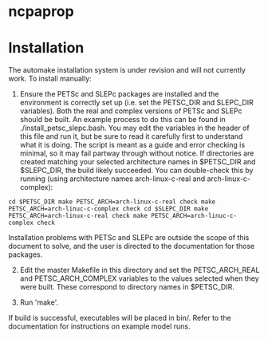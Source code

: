 # ncpaprop

# Installation

The automake installation system is under revision and will not currently work.  To
install manually:

1. Ensure the PETSc and SLEPc packages are installed and the environment is correctly
set up (i.e. set the PETSC_DIR and SLEPC_DIR variables).  Both the real and complex
versions of PETSc and SLEPc should be built.  An example process to do this can be
found in ./install_petsc_slepc.bash.  You may edit the variables in the header of this
file and run it, but be sure to read it carefully first to understand what it is
doing.  The script is meant as a guide and error checking is minimal, so it may fail
partway through without notice.  If directories are created matching your selected
architecture names in $PETSC_DIR and $SLEPC_DIR, the build likely succeeded.  You can
double-check this by running (using architecture names arch-linux-c-real and
arch-linux-c-complex):

  `
  cd $PETSC_DIR
  make PETSC_ARCH=arch-linux-c-real check
  make PETSC_ARCH=arch-linuc-c-complex check
  cd $SLEPC_DIR
  make PETSC_ARCH=arch-linux-c-real check
  make PETSC_ARCH=arch-linuc-c-complex check
  `

  Installation problems with PETSc and SLEPc are outside the scope of this document to
  solve, and the user is directed to the documentation for those packages.

2. Edit the master Makefile in this directory and set the PETSC_ARCH_REAL and
PETSC_ARCH_COMPLEX variables to the values selected when they were built.  These
correspond to directory names in $PETSC_DIR.

3.  Run 'make'.

If build is successful, executables will be placed in bin/.  Refer to the documentation
for instructions on example model runs.
